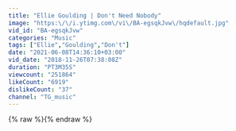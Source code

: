 ```yaml
---
title: "Ellie Goulding | Don't Need Nobody"
image: "https:\/\/i.ytimg.com\/vi\/BA-egsqkJvw\/hqdefault.jpg"
vid_id: "BA-egsqkJvw"
categories: "Music"
tags: ["Ellie","Goulding","Don't"]
date: "2021-06-08T14:36:10+03:00"
vid_date: "2018-11-26T07:38:08Z"
duration: "PT3M35S"
viewcount: "251864"
likeCount: "6919"
dislikeCount: "37"
channel: "TG_music"
---
```

{% raw %}{% endraw %}
